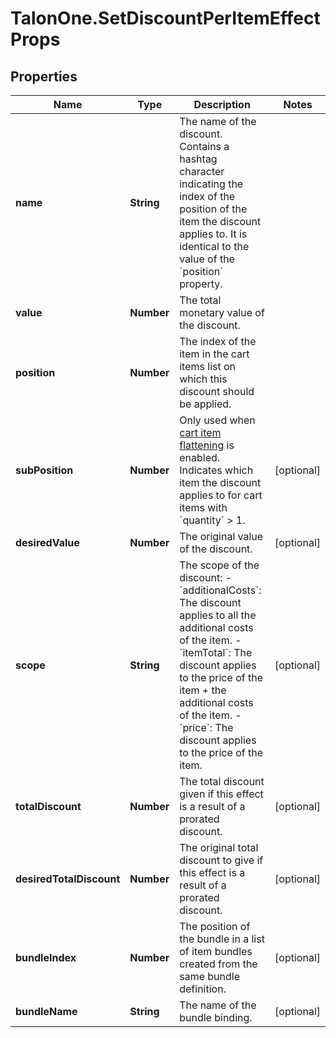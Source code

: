 # TalonOne.SetDiscountPerItemEffectProps

## Properties

Name | Type | Description | Notes
------------ | ------------- | ------------- | -------------
**name** | **String** | The name of the discount. Contains a hashtag character indicating the index of the position of the item the discount applies to. It is identical to the value of the &#x60;position&#x60; property.  | 
**value** | **Number** | The total monetary value of the discount. | 
**position** | **Number** | The index of the item in the cart items list on which this discount should be applied. | 
**subPosition** | **Number** | Only used when [cart item flattening](https://docs.talon.one/docs/product/campaigns/campaign-evaluation/#flattened-cart-items) is enabled. Indicates which item the discount applies to for cart items with &#x60;quantity&#x60; &gt; 1.  | [optional] 
**desiredValue** | **Number** | The original value of the discount. | [optional] 
**scope** | **String** | The scope of the discount: - &#x60;additionalCosts&#x60;: The discount applies to all the additional costs of the item. - &#x60;itemTotal&#x60;: The discount applies to the price of the item + the additional costs of the item. - &#x60;price&#x60;: The discount applies to the price of the item.  | [optional] 
**totalDiscount** | **Number** | The total discount given if this effect is a result of a prorated discount. | [optional] 
**desiredTotalDiscount** | **Number** | The original total discount to give if this effect is a result of a prorated discount. | [optional] 
**bundleIndex** | **Number** | The position of the bundle in a list of item bundles created from the same bundle definition. | [optional] 
**bundleName** | **String** | The name of the bundle binding. | [optional] 


